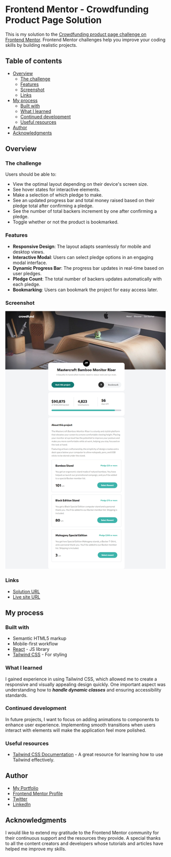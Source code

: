 # Frontend Mentor - Crowdfunding Product Page Solution

This is my solution to the [Crowdfunding product page challenge on Frontend Mentor](https://www.frontendmentor.io/challenges/crowdfunding-product-page-7uvcZe7ZR). Frontend Mentor challenges help you improve your coding skills by building realistic projects.

## Table of contents

- [Overview](#overview)
  - [The challenge](#the-challenge)
  - [Features](#features)
  - [Screenshot](#screenshot)
  - [Links](#links)
- [My process](#my-process)
  - [Built with](#built-with)
  - [What I learned](#what-i-learned)
  - [Continued development](#continued-development)
  - [Useful resources](#useful-resources)
- [Author](#author)
- [Acknowledgments](#acknowledgments)

## Overview

### The challenge

Users should be able to:

- View the optimal layout depending on their device's screen size.
- See hover states for interactive elements.
- Make a selection of which pledge to make.
- See an updated progress bar and total money raised based on their pledge total after confirming a pledge.
- See the number of total backers increment by one after confirming a pledge.
- Toggle whether or not the product is bookmarked.

### Features

- **Responsive Design**: The layout adapts seamlessly for mobile and desktop views.
- **Interactive Modal**: Users can select pledge options in an engaging modal interface.
- **Dynamic Progress Bar**: The progress bar updates in real-time based on user pledges.
- **Pledge Count**: The total number of backers updates automatically with each pledge.
- **Bookmarking**: Users can bookmark the project for easy access later.

### Screenshot

![Screenshot](./public/images/screenshot.png)

### Links

- [Solution URL](https://github.com/MahmoodHashem/Mentor-Challanges/tree/main/crowdfunding-product-page)
- [Live site URL](https://crowd-funding-ten-zeta.vercel.app/)

## My process

### Built with

- Semantic HTML5 markup
- Mobile-first workflow
- [React](https://reactjs.org/) - JS library
- [Tailwind CSS](https://tailwindcss.com) - For styling

### What I learned

 I  gained experience in using Tailwind CSS, which allowed me to create a responsive and visually appealing design quickly. One important aspect was understanding how to ***handle dynamic classes*** and ensuring accessibility standards.

### Continued development

In future projects, I want to focus on adding animations to components to enhance user experience. Implementing smooth transitions when users interact with elements will make the application feel more polished.

### Useful resources

- [Tailwind CSS Documentation](https://tailwindcss.com/docs) - A great resource for learning how to use Tailwind effectively.

## Author

- [My Portfolio](https://your-portfolio-url.com)
- [Frontend Mentor Profile](https://www.frontendmentor.io/profile/yourusername)
- [Twitter](https://twitter.com/yourusername)
- [LinkedIn](https://www.linkedin.com/in/yourusername)

## Acknowledgments

I would like to extend my gratitude to the Frontend Mentor community for their continuous support and the resources they provide. A special thanks to all the content creators and developers whose tutorials and articles have helped me improve my skills.
